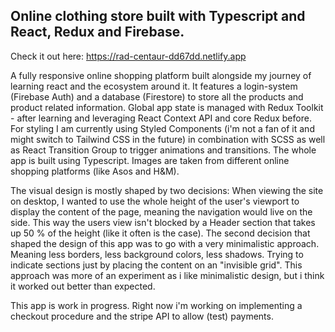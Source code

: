 ## Online clothing store built with Typescript and React, Redux and Firebase. 

Check it out here: https://rad-centaur-dd67dd.netlify.app

A fully responsive online shopping platform built alongside my journey of learning react and the ecosystem around it. It features a login-system (Firebase Auth) and a database (Firestore) to store all the products and product related information. Global app state is managed with Redux Toolkit - after learning and leveraging React Context API and core Redux before. For styling I am currently using Styled Components (i'm not a fan of it and might switch to Tailwind CSS in the future) in combination with SCSS as well as React Transition Group to trigger animations and transitions. The whole app is built using Typescript. Images are taken from different online shopping platforms (like Asos and H&M).

The visual design is mostly shaped by two decisions: When viewing the site on desktop, I wanted to use the whole height of the user's viewport to display the content of the page, meaning the navigation would live on the side. This way the users view isn't blocked by a Header section that takes up 50 % of the height (like it often is the case). The second decision that shaped the design of this app was to go with a very minimalistic approach. Meaning less borders, less background colors, less shadows. Trying to indicate sections just by placing the content on an "invisible grid". This approach was more of an experiment as i like minimalistic design, but i think it worked out better than expected.

This app is work in progress. Right now i'm working on implementing a checkout procedure and the stripe API to allow (test) payments.